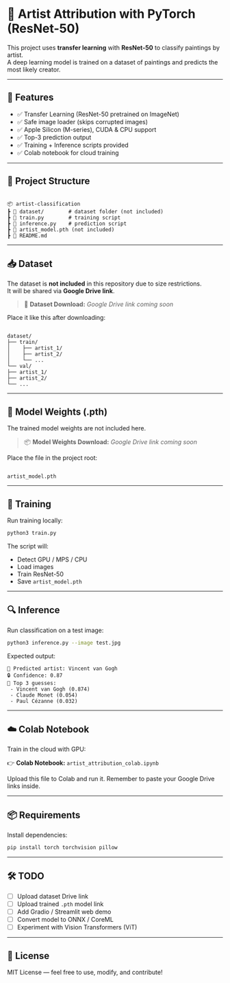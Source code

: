 
# 🎨 Artist Attribution with PyTorch (ResNet-50)

This project uses **transfer learning** with **ResNet-50** to classify paintings by artist.  
A deep learning model is trained on a dataset of paintings and predicts the most likely creator.

---

## 📌 Features

- ✅ Transfer Learning (ResNet-50 pretrained on ImageNet)
- ✅ Safe image loader (skips corrupted images)
- ✅ Apple Silicon (M-series), CUDA & CPU support
- ✅ Top-3 prediction output
- ✅ Training + Inference scripts provided
- ✅ Colab notebook for cloud training

---

## 📂 Project Structure

```

📦 artist-classification
┣ 📁 dataset/        # dataset folder (not included)
┣ 📄 train.py        # training script
┣ 📄 inference.py    # prediction script
┣ 📄 artist_model.pth (not included)
┣ 📄 README.md

```

---

## 📥 Dataset

The dataset is **not included** in this repository due to size restrictions.  
It will be shared via **Google Drive link**.

> 📎 **Dataset Download:** _Google Drive link coming soon_

Place it like this after downloading:

```

dataset/
├── train/
│    ├── artist_1/
│    ├── artist_2/
│    └── ...
└── val/
├── artist_1/
├── artist_2/
└── ...

```

---

## 🧠 Model Weights (.pth)

The trained model weights are not included here.

> 📦 **Model Weights Download:** _Google Drive link coming soon_

Place the file in the project root:

```

artist_model.pth

````

---

## 🚀 Training

Run training locally:

```bash
python3 train.py
````

The script will:

* Detect GPU / MPS / CPU
* Load images
* Train ResNet-50
* Save `artist_model.pth`

---

## 🔍 Inference

Run classification on a test image:

```bash
python3 inference.py --image test.jpg
```

Expected output:

```
🎨 Predicted artist: Vincent van Gogh
🔒 Confidence: 0.87
🔎 Top 3 guesses:
 - Vincent van Gogh (0.874)
 - Claude Monet (0.054)
 - Paul Cézanne (0.032)
```

---

## ☁️ Colab Notebook

Train in the cloud with GPU:

👉 **Colab Notebook:** `artist_attribution_colab.ipynb`

Upload this file to Colab and run it.
Remember to paste your Google Drive links inside.

---

## 📦 Requirements

Install dependencies:

```bash
pip install torch torchvision pillow
```

---

## 🛠️ TODO

* [ ] Upload dataset Drive link
* [ ] Upload trained `.pth` model link
* [ ] Add Gradio / Streamlit web demo
* [ ] Convert model to ONNX / CoreML
* [ ] Experiment with Vision Transformers (ViT)

---

## 📜 License

MIT License — feel free to use, modify, and contribute!

